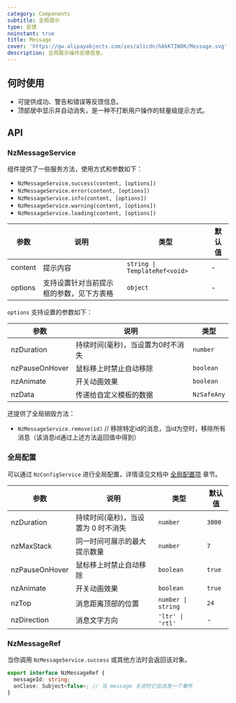 ```yaml
---
category: Components
subtitle: 全局提示
type: 反馈
noinstant: true
title: Message
cover: 'https://gw.alipayobjects.com/zos/alicdn/hAkKTIW0K/Message.svg'
description: 全局展示操作反馈信息。
---
```



## 何时使用

- 可提供成功、警告和错误等反馈信息。
- 顶部居中显示并自动消失，是一种不打断用户操作的轻量级提示方式。


## API

### NzMessageService

组件提供了一些服务方法，使用方式和参数如下：

- `NzMessageService.success(content, [options])`
- `NzMessageService.error(content, [options])`
- `NzMessageService.info(content, [options])`
- `NzMessageService.warning(content, [options])`
- `NzMessageService.loading(content, [options])`

| 参数    | 说明                                     | 类型                          | 默认值 |
| ------- | ---------------------------------------- | ----------------------------- | ------ |
| content | 提示内容                                 | `string \| TemplateRef<void>` | -      |
| options | 支持设置针对当前提示框的参数，见下方表格 | `object`                      | -      |

`options` 支持设置的参数如下：

| 参数           | 说明                              | 类型      |
| -------------- | --------------------------------- | --------- |
| nzDuration     | 持续时间(毫秒)，当设置为0时不消失 | `number`  |
| nzPauseOnHover | 鼠标移上时禁止自动移除            | `boolean` |
| nzAnimate      | 开关动画效果                      | `boolean` |
| nzData        | 传递给自定义模板的数据                                       | `NzSafeAny` |

还提供了全局销毁方法：

- `NzMessageService.remove(id)` // 移除特定id的消息，当id为空时，移除所有消息（该消息id通过上述方法返回值中得到）

### 全局配置

可以通过 `NzConfigService` 进行全局配置，详情请见文档中 [全局配置项](/docs/global-config/zh) 章节。

| 参数           | 说明                                | 类型               | 默认值 |
| -------------- | ----------------------------------- | ------------------ | ------ |
| nzDuration     | 持续时间(毫秒)，当设置为 0 时不消失 | `number`           | `3000` |
| nzMaxStack     | 同一时间可展示的最大提示数量        | `number`           | `7`    |
| nzPauseOnHover | 鼠标移上时禁止自动移除              | `boolean`          | `true` |
| nzAnimate      | 开关动画效果                        | `boolean`          | `true` |
| nzTop          | 消息距离顶部的位置                  | `number \| string` | `24`   |
| nzDirection    | 消息文字方向                        | `'ltr' \| 'rtl'`   | -      |

### NzMessageRef

当你调用 `NzMessageService.success` 或其他方法时会返回该对象。

```ts
export interface NzMessageRef {
  messageId: string;
  onClose: Subject<false>; // 当 message 关闭时它会派发一个事件
}
```
